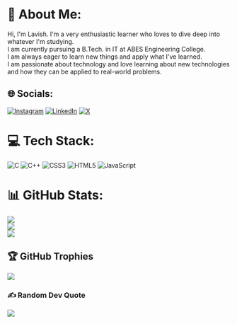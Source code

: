 # 💫 About Me:
Hi, I'm Lavish. I'm a very enthusiastic learner who loves to dive deep into whatever I'm studying.<br>I am currently pursuing a B.Tech. in IT at ABES Engineering College. <br>I am always eager to learn new things and apply what I've learned. <br>I am passionate about technology and love learning about new technologies and how they can be applied to real-world problems.


## 🌐 Socials:
[![Instagram](https://img.shields.io/badge/Instagram-%23E4405F.svg?logo=Instagram&logoColor=white)](https://instagram.com/lavish_agrwl) [![LinkedIn](https://img.shields.io/badge/LinkedIn-%230077B5.svg?logo=linkedin&logoColor=white)](https://linkedin.com/in/lavishagrwl) [![X](https://img.shields.io/badge/X-black.svg?logo=X&logoColor=white)](https://x.com/lavish_agrwl) 

# 💻 Tech Stack:
![C](https://img.shields.io/badge/c-%2300599C.svg?style=for-the-badge&logo=c&logoColor=white) ![C++](https://img.shields.io/badge/c++-%2300599C.svg?style=for-the-badge&logo=c%2B%2B&logoColor=white) ![CSS3](https://img.shields.io/badge/css3-%231572B6.svg?style=for-the-badge&logo=css3&logoColor=white) ![HTML5](https://img.shields.io/badge/html5-%23E34F26.svg?style=for-the-badge&logo=html5&logoColor=white) ![JavaScript](https://img.shields.io/badge/javascript-%23323330.svg?style=for-the-badge&logo=javascript&logoColor=%23F7DF1E)
# 📊 GitHub Stats:
![](https://github-readme-stats.vercel.app/api?username=lavish-agrwl&theme=gruvbox&hide_border=false&include_all_commits=true&count_private=true)<br/>
![](https://github-readme-streak-stats.herokuapp.com/?user=lavish-agrwl&theme=gruvbox&hide_border=false)<br/>
![](https://github-readme-stats.vercel.app/api/top-langs/?username=lavish-agrwl&theme=gruvbox&hide_border=false&include_all_commits=false&count_private=false&layout=compact)

## 🏆 GitHub Trophies
![](https://github-profile-trophy.vercel.app/?username=lavish-agrwl&theme=gruvbox&no-frame=false&no-bg=false&margin-w=4)

### ✍️ Random Dev Quote
![](https://quotes-github-readme.vercel.app/api?type=horizontal&theme=gruvbox)

<!-- Proudly created with GPRM ( https://gprm.itsvg.in ) -->

